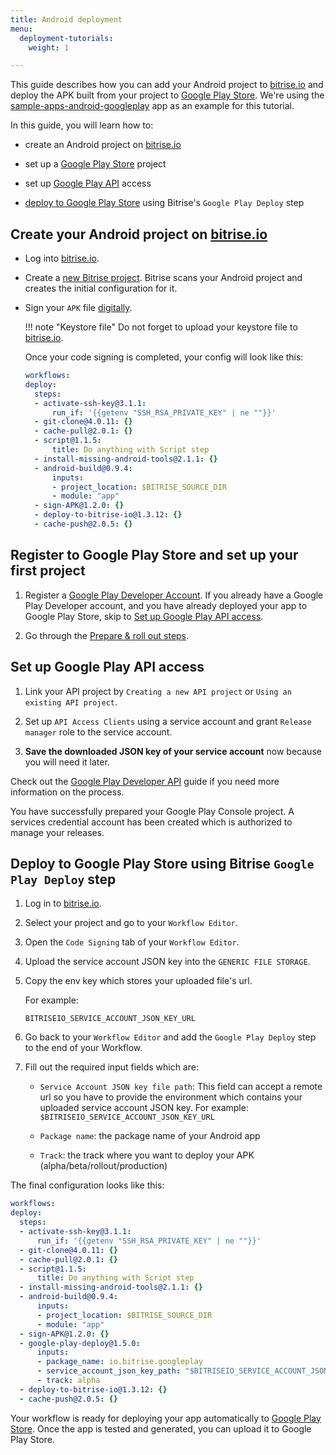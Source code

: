 ```yaml
---
title: Android deployment
menu:
  deployment-tutorials:
    weight: 1

---
```

This guide describes how you can add your Android project to [bitrise.io](https://www.bitrise.io) and deploy the APK built from your project to [Google Play Store](https://play.google.com/store). We're using the [sample-apps-android-googleplay](https://github.com/bitrise-samples/sample-apps-android-googleplay) app as an example for this tutorial.

In this guide, you will learn how to:

  * create an Android project on [bitrise.io](https://www.bitrise.io)

  * set up a [Google Play Store](https://play.google.com/store) project

  * set up [Google Play API](https://developers.google.com/android-publisher/getting_started) access

  * [deploy to Google Play Store](#deploy-to-google-play-store-using-bitrise-google-play-deploy-step) using Bitrise's `Google Play Deploy` step

## Create your Android project on [bitrise.io](https://www.bitrise.io)

* Log into [bitrise.io](htts://www.bitrise.io).

* Create a [new Bitrise project](/adding-a-new-app). Bitrise scans your Android project and creates the initial configuration for it.

* Sign your `APK` file [digitally](/code-signing/android-code-signing/android-code-signing-using-bitrise-sign-APK-step/).

    !!! note "Keystore file"
        Do not forget to upload your keystore file to [bitrise.io](htts://www.bitrise.io).

  Once your code signing is completed, your config will look like this:

  ```yaml
  workflows:
  deploy:
    steps:
    - activate-ssh-key@3.1.1:
        run_if: '{{getenv "SSH_RSA_PRIVATE_KEY" | ne ""}}'
    - git-clone@4.0.11: {}
    - cache-pull@2.0.1: {}
    - script@1.1.5:
        title: Do anything with Script step
    - install-missing-android-tools@2.1.1: {}
    - android-build@0.9.4:
        inputs:
        - project_location: $BITRISE_SOURCE_DIR
        - module: "app"
    - sign-APK@1.2.0: {}
    - deploy-to-bitrise-io@1.3.12: {}
    - cache-push@2.0.5: {}
  ```
## Register to Google Play Store and set up your first project

1. Register a [Google Play Developer Account](https://developer.android.com/distribute/console/).
  If you already have a Google Play Developer account, and you have already deployed your app to Google Play Store, skip to [Set up Google Play API access](#set-up-google-play-API-access).

2. Go through the [Prepare & roll out steps](https://support.google.com/googleplay/android-developer/answer/7159011?hl=en).


## Set up Google Play API access

1. Link your API project by `Creating a new API project` or `Using an existing API project`.

2. Set up `API Access Clients` using a service account and grant `Release manager` role to the service account.

3. **Save the downloaded JSON key of your service account** now because you will need it later.


Check out the [Google Play Developer API](https://developers.google.com/android-publisher/getting_started) guide if you need more information on the process.

You have successfully prepared your Google Play Console project. A services credential account has been created which is authorized to manage your releases.


## Deploy to Google Play Store using Bitrise `Google Play Deploy` step

1. Log in to [bitrise.io](https://www.bitrise.io).

2. Select your project and go to your `Workflow Editor`.

3. Open the `Code Signing` tab of your `Workflow Editor`.

4. Upload the service account JSON key into the `GENERIC FILE STORAGE`.

5. Copy the env key which stores your uploaded file's url.

    For example:

    `BITRISEIO_SERVICE_ACCOUNT_JSON_KEY_URL`

6. Go back to your `Workflow Editor` and add the `Google Play Deploy` step to the end of your Workflow.

8. Fill out the required input fields which are:

    - `Service Account JSON key file path`: This field can accept a remote url so you have to provide the environment which contains your uploaded service account JSON key.
    For example: `$BITRISEIO_SERVICE_ACCOUNT_JSON_KEY_URL`

    - `Package name`: the package name of your Android app

    - `Track`: the track where you want to deploy your APK (alpha/beta/rollout/production)

The final configuration looks like this:

```yaml
workflows:
deploy:
  steps:
  - activate-ssh-key@3.1.1:
      run_if: '{{getenv "SSH_RSA_PRIVATE_KEY" | ne ""}}'
  - git-clone@4.0.11: {}
  - cache-pull@2.0.1: {}
  - script@1.1.5:
      title: Do anything with Script step
  - install-missing-android-tools@2.1.1: {}
  - android-build@0.9.4:
      inputs:
      - project_location: $BITRISE_SOURCE_DIR
      - module: "app"
  - sign-APK@1.2.0: {}
  - google-play-deploy@1.5.0:
      inputs:
      - package_name: io.bitrise.googleplay
      - service_account_json_key_path: "$BITRISEIO_SERVICE_ACCOUNT_JSON_KEY_URL"
      - track: alpha
  - deploy-to-bitrise-io@1.3.12: {}
  - cache-push@2.0.5: {}
```

Your workflow is ready for deploying your app automatically to [Google Play Store](https://play.google.com/store). Once the app is tested and generated, you can upload it to Google Play Store.